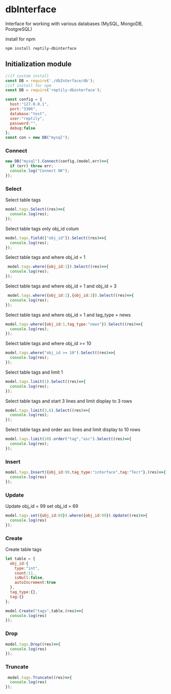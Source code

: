 # dbInterface
Interface for working with various databases (MySQL, MongoDB, PostgreSQL)

install for npm
```
npm install reptily-dbinterface
```

## Initialization module
```js
//if custom install
const DB = require('./dbInterface/db');
//if install for npm
const DB = require('reptily-dbinterface');

const config = {
  host:"127.0.0.1",
  port:"3306",
  database:"test",
  user:"reptily",
  password:"",
  debug:false
};
const con = new DB("mysql");
```
### Connect
```js
new DB("mysql").Connect(config,(model,err)=>{       
  if (err) throw err;
  console.log("Connect OK");
});
```
### Select
Select table tags
```js
model.tags.Select((res)=>{
  console.log(res);
});
```

Select table tags only obj_id colum
```js
model.tags.field(["obj_id"]).Select((res)=>{
  console.log(res);
});
```

Select table tags and where obj_id = 1
```js
 model.tags.where({obj_id:1}).Select((res)=>{
  console.log(res);
});
```

Select table tags and where obj_id = 1 and obj_id = 3
```js
 model.tags.where({obj_id:1},{obj_id:3}).Select((res)=>{
  console.log(res);
});
```

Select table tags and where obj_id = 1 and tag_type = news
```js
model.tags.where({obj_id:1,tag_type:"news"}).Select((res)=>{
  console.log(res);
});
```

Select table tags and where obj_id >= 10
```js
model.tags.where("obj_id >= 10").Select((res)=>{
  console.log(res);
});
```

Select table tags and limit 1
```js
model.tags.limit(1).Select((res)=>{
  console.log(res);
});
```

Select table tags and start 3 lines and limit display to 3 rows
```js
model.tags.limit(3,6).Select((res)=>{
  console.log(res);
});
```

Select table tags and order asc lines and limit display to 10 rows
```js
model.tags.limit(10).order("tag","asc").Select((res)=>{
  console.log(res);
});
```
### Insert
```js
model.tags.Insert({obj_id:99,tag_type:"interface",tag:"Тест"},(res)=>{
  console.log(res)
});
```

### Update
Update obj_id = 99 set obj_id = 69
```js
model.tags.set({obj_id:69}).where({obj_id:99}).Update((res)=>{
  console.log(res)
});
```

### Create
Create table tags
```js
let table = {
  obj_id:{
    type:"int",
    count:11,
    isNull:false,
    autoIncrement:true
  },
  tag_type:{},
  tag:{}
};

model.Create("tags",table,(res)=>{
  console.log(res)   
});
```

### Drop
```js
model.tags.Drop((res)=>{
  console.log(res)   
});
```

### Truncate
```js
 model.tags.Truncate((res)=>{
  console.log(res)
});
```
